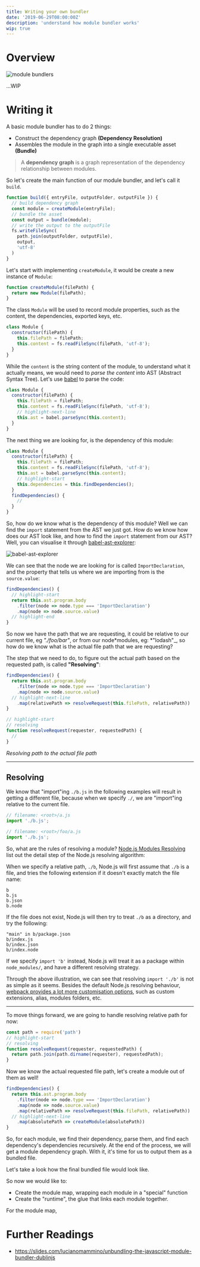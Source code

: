 ```yaml
---
title: Writing your own bundler
date: '2019-06-29T08:00:00Z'
description: 'understand how module bundler works'
wip: true
---
```


# Overview

![module bundlers](./images/module-bundlers.png 'Module Bundlers: (left to right) Rollup, FuseBox, webpack, parcel')

<!-- Say you are writing a web application, and you -->

<!-- TODO: -->

...WIP

# Writing it

A basic module bundler has to do 2 things:

- Construct the dependency graph **(Dependency Resolution)**
- Assembles the module in the graph into a single executable asset **(Bundle)**

> A **dependency graph** is a graph representation of the dependency relationship between modules.

So let's create the main function of our module bundler, and let's call it `build`.

<!-- prettier-ignore -->
```js
function build({ entryFile, outputFolder, outputFile }) {
  // build dependency graph
  const module = createModule(entryFile);
  // bundle the asset
  const output = bundle(module);
  // write the output to the outputFile
  fs.writeFileSync(
    path.join(outputFolder, outputFile),
    output,
    'utf-8'
  )
}
```

Let's start with implementing `createModule`, it would be create a new instance of `Module`:

```js
function createModule(filePath) {
  return new Module(filePath);
}
```

The class `Module` will be used to record module properties, such as the content, the dependencies, exported keys, etc.

```js
class Module {
  constructor(filePath) {
    this.filePath = filePath;
    this.content = fs.readFileSync(filePath, 'utf-8');
  }
}
```

While the `content` is the string content of the module, to understand what it actually means, we would need to _parse the content_ into AST (Abstract Syntax Tree). Let's use [babel](http://babeljs.io) to parse the code:

```js
class Module {
  constructor(filePath) {
    this.filePath = filePath;
    this.content = fs.readFileSync(filePath, 'utf-8');
    // highlight-next-line
    this.ast = babel.parseSync(this.content);
  }
}
```

The next thing we are looking for, is the dependency of this module:

```js
class Module {
  constructor(filePath) {
    this.filePath = filePath;
    this.content = fs.readFileSync(filePath, 'utf-8');
    this.ast = babel.parseSync(this.content);
    // highlight-start
    this.dependencies = this.findDependencies();
  }
  findDependencies() {
    //
  }
}
```

So, how do we know what is the dependency of this module? Well we can find the `import` statement from the AST we just got. How do we know how does our AST look like, and how to find the `import` statement from our AST? Well, you can visualise it through [babel-ast-explorer](https://lihautan.com/babel-ast-explorer/#?eyJiYWJlbFNldHRpbmdzIjp7InZlcnNpb24iOiI3LjQuNSJ9LCJ0cmVlU2V0dGluZ3MiOnsiaGlkZUVtcHR5Ijp0cnVlLCJoaWRlTG9jYXRpb24iOnRydWUsImhpZGVUeXBlIjp0cnVlfSwiY29kZSI6ImltcG9ydCBzcXVhcmVBcmVhIGZyb20gJy4vc3F1YXJlLmpzJztcbmltcG9ydCBjaXJjbGVBcmVhIGZyb20gJy4vY2lyY2xlLmpzJztcblxuY29uc29sZS5sb2coJ0FyZWEgb2Ygc3F1YXJlOiAnLCBzcXVhcmVBcmVhKDUpKTtcbmNvbnNvbGUubG9nKCdBcmVhIG9mIGNpcmNsZScsIGNpcmNsZUFyZWEoNSkpO1xuIn0=):

![babel-ast-explorer](./images/ast-import.png 'Visualizing AST through babel-ast-explorer')

We can see that the node we are looking for is called `ImportDeclaration`, and the property that tells us where we are importing from is the `source.value`:

```js
findDependencies() {
  // highlight-start
  return this.ast.program.body
    .filter(node => node.type === 'ImportDeclaration')
    .map(node => node.source.value)
  // highlight-end
}
```

So now we have the path that we are requesting, it could be relative to our current file, eg _"./foo/bar"_, or from our node*modules, eg: *"lodash"\_, so how do we know what is the actual file path that we are requesting?

The step that we need to do, to figure out the actual path based on the requested path, is called **"Resolving"**:

```js
findDependencies() {
  return this.ast.program.body
    .filter(node => node.type === 'ImportDeclaration')
    .map(node => node.source.value)
  // highlight-next-line
    .map(relativePath => resolveRequest(this.filePath, relativePath))
}

// highlight-start
// resolving
function resolveRequest(requester, requestedPath) {
  //
}
```
_Resolving path to the actual file path_

---

## Resolving

We know that "import"ing `./b.js` in the following examples will result in getting a different file, because when we specify `./`, we are "import"ing relative to the current file.

```js
// filename: <root>/a.js
import './b.js';
```

```js
// filename: <root>/foo/a.js
import './b.js';
```

So, what are the rules of resolving a module? [Node.js Modules Resolving](http://nodejs.org/api/modules.html#modules_all_together) list out the detail step of the Node.js resolving algorithm:

When we specify a relative path, `./b`, Node.js will first assume that `./b` is a file, and tries the following extension if it doesn't exactly match the file name:

```
b
b.js
b.json
b.node
```

If the file does not exist, Node.js will then try to treat `./b` as a directory, and try the following:

```
"main" in b/package.json
b/index.js
b/index.json
b/index.node
```

If we specify `import 'b'` instead, Node.js will treat it as a package within `node_modules/`, and have a different resolving strategy.

Through the above illustration, we can see that resolving `import './b'` is not as simple as it seems. Besides the default Node.js resolving behaviour, [webpack provides a lot more customisation options](webpack.js.org/configuration/resolve/), such as custom extensions, alias, modules folders, etc.

---

To move things forward, we are going to handle resolving relative path for now:

```js
const path = require('path')
// highlight-start
// resolving
function resolveRequest(requester, requestedPath) {
  return path.join(path.dirname(requester), requestedPath);
}
```

Now we know the actual requested file path, let's create a module out of them as well!

```js
findDependencies() {
  return this.ast.program.body
    .filter(node => node.type === 'ImportDeclaration')
    .map(node => node.source.value)
    .map(relativePath => resolveRequest(this.filePath, relativePath))
  // highlight-next-line
    .map(absolutePath => createModule(absolutePath))
}
```

So, for each module, we find their dependency, parse them, and find each dependency's dependencies recursively. At the end of the process, we will get a module dependency graph. With it, it's time for us to output them as a bundled file.

Let's take a look how the final bundled file would look like.

So now we would like to:
- Create the module map, wrapping each module in a "special" function
- Create the "runtime", the glue that links each module together.

For the module map, 

# Further Readings

- https://slides.com/lucianomammino/unbundling-the-javascript-module-bundler-dublinjs
